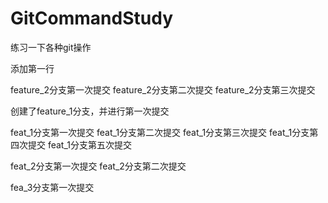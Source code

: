# GitCommandStudy
练习一下各种git操作


添加第一行


feature_2分支第一次提交
feature_2分支第二次提交
feature_2分支第三次提交

创建了feature_1分支，并进行第一次提交


feat_1分支第一次提交
feat_1分支第二次提交
feat_1分支第三次提交
feat_1分支第四次提交
feat_1分支第五次提交

feat_2分支第一次提交
feat_2分支第二次提交

fea_3分支第一次提交

